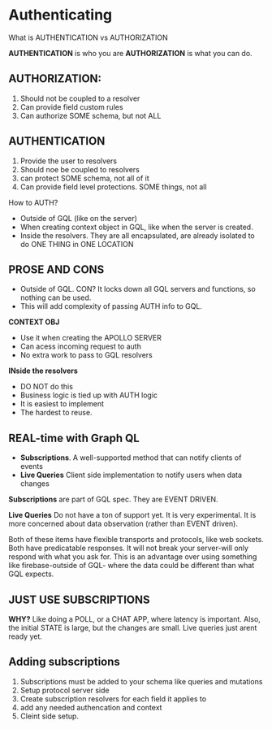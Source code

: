 # Authenticating

What is AUTHENTICATION vs AUTHORIZATION

**AUTHENTICATION** is who you are
**AUTHORIZATION** is what you can do.

## AUTHORIZATION:
1. Should not be coupled to a resolver
2. Can provide field custom rules
3. Can authorize SOME schema, but not ALL

## AUTHENTICATION
1. Provide the user to resolvers
2. Should noe be coupled to resolvers
3. can protect SOME schema, not all of it
4. Can provide field level protections. SOME things, not all

How to AUTH?

- Outside of GQL (like on the server)
- When creating context object in GQL, like when the server is created.
- Inside the resolvers. They are all encapsulated, are already isolated to do ONE THING in ONE LOCATION

## PROSE AND CONS

- Outside of GQL. CON? It locks down all GQL servers and functions, so nothing can be used.
- This will add complexity of passing AUTH info to GQL.

**CONTEXT OBJ**
- Use it when creating the APOLLO SERVER
- Can acess incoming request to auth
- No extra work to pass to GQL resolvers

**INside the resolvers**
- DO NOT do this
- Business logic is tied up with AUTH logic
- It is easiest to implement
- The hardest to reuse.

## REAL-time with Graph QL

- **Subscriptions**. A well-supported method that can notify clients of events
- **Live Queries** Client side implementation to notify users when data changes

**Subscriptions** are part of GQL spec. They are EVENT DRIVEN.

**Live Queries** Do not have a ton of support yet. It is very experimental. It  is more concerned about data observation (rather than EVENT driven).

Both of these items have flexible transports and protocols, like web sockets.
Both have predicatable responses. It will not break your server-will only respond with what you ask for. This is an advantage over using something like firebase-outside of GQL- where the data could be different than what GQL expects.

## JUST USE SUBSCRIPTIONS

**WHY?** Like doing a POLL, or a CHAT APP, where latency is important.
Also, the initial STATE is large, but the changes are small.
Live queries just arent ready yet.


## Adding subscriptions

1. Subscriptions must be added to your schema like queries and mutations
2. Setup protocol server side
3. Create subscription resolvers for each field it applies to
4. add any needed authencation and context
5. Cleint side setup.